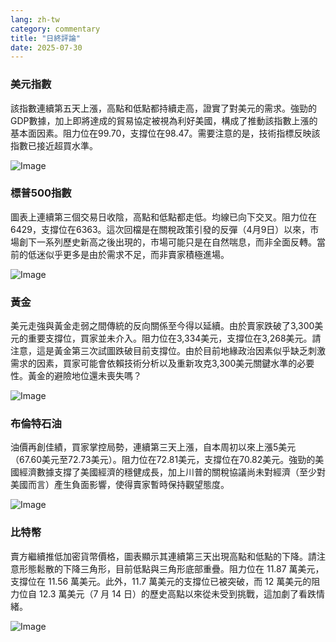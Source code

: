 ```yaml
---
lang: zh-tw
category: commentary
title: "日終評論"
date: 2025-07-30
---
```


### 美元指數

該指數連續第五天上漲，高點和低點都持續走高，證實了對美元的需求。強勁的GDP數據，加上即將達成的貿易協定被視為利好美國，構成了推動該指數上漲的基本面因素。阻力位在99.70，支撐位在98.47。需要注意的是，技術指標反映該指數已接近超買水準。

![Image](https://markleighedu.github.io/img/Jul-2025/30-Jul-2025/usdindex.jpg)

### 標普500指數

圖表上連續第三個交易日收陰，高點和低點都走低。均線已向下交叉。阻力位在6429，支撐位在6363。這次回檔是在關稅政策引發的反彈（4月9日）以來，市場創下一系列歷史新高之後出現的，市場可能只是在自然喘息，而非全面反轉。當前的低迷似乎更多是由於需求不足，而非賣家積極進場。

![Image](https://markleighedu.github.io/img/Jul-2025/30-Jul-2025/sp500.jpg)

### 黃金

美元走強與黃金走弱之間傳統的反向關係至今得以延續。由於賣家跌破了3,300美元的重要支撐位，買家並未介入。阻力位在3,334美元，支撐位在3,268美元。請注意，這是黃金第三次試圖跌破目前支撐位。由於目前地緣政治因素似乎缺乏刺激需求的因素，買家可能會依賴技術分析以及重新攻克3,300美元關鍵水準的必要性。黃金的避險地位還未喪失嗎？

![Image](https://markleighedu.github.io/img/Jul-2025/30-Jul-2025/gold.jpg)

### 布倫特石油

油價再創佳績，買家掌控局勢，連續第三天上漲，自本周初以來上漲5美元（67.60美元至72.73美元）。阻力位在72.81美元，支撐位在70.82美元。強勁的美國經濟數據支撐了美國經濟的穩健成長，加上川普的關稅協議尚未對經濟（至少對美國而言）產生負面影響，使得賣家暫時保持觀望態度。

![Image](https://markleighedu.github.io/img/Jul-2025/30-Jul-2025/brentoil.jpg)

### 比特幣

賣方繼續推低加密貨幣價格，圖表顯示其連續第三天出現高點和低點的下降。請注意形態鬆散的下降三角形，目前低點與三角形底部重疊。阻力位在 11.87 萬美元，支撐位在 11.56 萬美元。此外，11.7 萬美元的支撐位已被突破，而 12 萬美元的阻力位自 12.3 萬美元（7 月 14 日）的歷史高點以來從未受到挑戰，這加劇了看跌情緒。

![Image](https://markleighedu.github.io/img/Jul-2025/30-Jul-2025/bitcoin.jpg)

